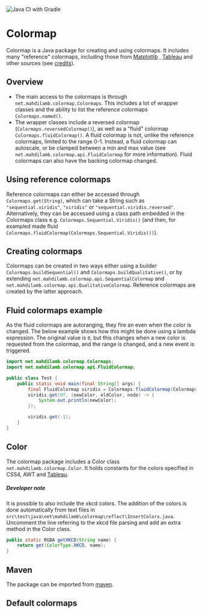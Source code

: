 ![Java CI with Gradle](https://github.com/mahdilamb/colormap/workflows/Java%20CI%20with%20Gradle/badge.svg)

# Colormap

Colormap is a Java package for creating and using colormaps. It includes many "reference" colormaps, including those from [Matplotlib](https://matplotlib.org/)
, [Tableau](https://www.tableau.com/) and other sources (see [credits](#credits)). 

## Overview

- The main access to the colormaps is through ```net.mahdilamb.colormap.Colormaps```. This includes a lot of wrapper classes and the ability to list the reference colormaps ```Colormaps.named()```. 
- The wrapper classes include a reversed colormap (```Colormaps.reversedColormap()```), as well as a "fluid" colormap ```Colormaps.fluidColormap()```. A fluid colormap is not, unlike the reference colormaps, limited to the range 0-1. Instead, a fluid colormap can autoscale, or be clamped between a min and max value (see ```net.mahdilamb.colormap.api.FluidColormap``` for more information). Fluid colormaps can also have the backing colormap changed. 

## Using reference colormaps

Reference colormaps can either be accessed through ```Colormaps.get(String)```, which can take a String such as ```"sequential.viridis"```, ```"viridis"``` or ```"sequential.viridis.reversed"```. Alternatively, they can be accessed using a class path embedded in the Colormaps class e.g. ```Colormaps.Sequential.Viridis()``` (and then, for exampled made fluid ```Colormaps.fluidColormap(Colormaps.Sequential.Viridis())```). 

## Creating colormaps

Colormaps can be created in two ways either using a builder ```Colormaps.buildSequential()``` and ```Colormaps.buildQualitative()```, or by extending ```net.mahdilamb.colormap.api.SequentialColormap``` and ```net.mahdilamb.colormap.api.QualitativeColormap```. Reference colormaps are created by the latter approach. 

## Fluid colormaps example

As the fluid colormaps are autoranging, they fire an even when the color is changed. The below example shows how this might be done using a lambda expression. The original value is ```0```, but this changes when a new color is requested from the colormap, and the range is changed, and a new event is triggered.

```java
import net.mahdilamb.colormap.Colormaps;
import net.mahdilamb.colormap.api.FluidColormap;

public class Test {
    public static void main(final String[] args) {
        final FluidColormap viridis = Colormaps.fluidColormap(Colormaps.get("Viridis"));
        viridis.get(0f, (newColor, oldColor, node) -> {
            System.out.println(newColor);
        });

        viridis.get(-1);
    }
}

```

## Color

The colormap package includes a Color class ```net.mahdilamb.colormap.Color```. It holds constants for the colors specified in CSS4, AWT and [Tableau](https://www.tableau.com/). 

##### Developer note

It is possible to also include the xkcd colors. The addition of the colors is done automatically from text files in ```src\test\java\net\mahdilamb\colormap\reflect\InsertColors.java```. Uncomment the line referring to the xkcd file parsing and add an extra method in the Color class.

```java
public static RGBA getXKCD(String name) {
    return get(ColorType.XKCD, name);
}
```

## Maven

The package can be imported from [maven](https://search.maven.org/artifact/net.mahdilamb/colormap).

## Default colormaps